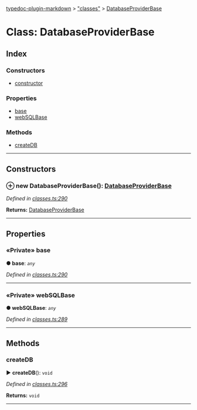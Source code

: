 [typedoc-plugin-markdown](../README.md) > ["classes"](../modules/_classes_.md) > [DatabaseProviderBase](../classes/_classes_.databaseproviderbase.md)



# Class: DatabaseProviderBase

## Index

### Constructors

* [constructor](_classes_.databaseproviderbase.md#constructor)


### Properties

* [base](_classes_.databaseproviderbase.md#base)
* [webSQLBase](_classes_.databaseproviderbase.md#websqlbase)


### Methods

* [createDB](_classes_.databaseproviderbase.md#createdb)



---
## Constructors
<a id="constructor"></a>


### ⊕ **new DatabaseProviderBase**(): [DatabaseProviderBase](_classes_.databaseproviderbase.md)


*Defined in [classes.ts:290](https://github.com/tgreyuk/typedoc-plugin-markdown/blob/master/tests/src/classes.ts#L290)*





**Returns:** [DatabaseProviderBase](_classes_.databaseproviderbase.md)

---


## Properties
<a id="base"></a>

### «Private» base

**●  base**:  *`any`* 

*Defined in [classes.ts:290](https://github.com/tgreyuk/typedoc-plugin-markdown/blob/master/tests/src/classes.ts#L290)*





___

<a id="websqlbase"></a>

### «Private» webSQLBase

**●  webSQLBase**:  *`any`* 

*Defined in [classes.ts:289](https://github.com/tgreyuk/typedoc-plugin-markdown/blob/master/tests/src/classes.ts#L289)*





___


## Methods
<a id="createdb"></a>

###  createDB

► **createDB**(): `void`



*Defined in [classes.ts:296](https://github.com/tgreyuk/typedoc-plugin-markdown/blob/master/tests/src/classes.ts#L296)*





**Returns:** `void`





___


